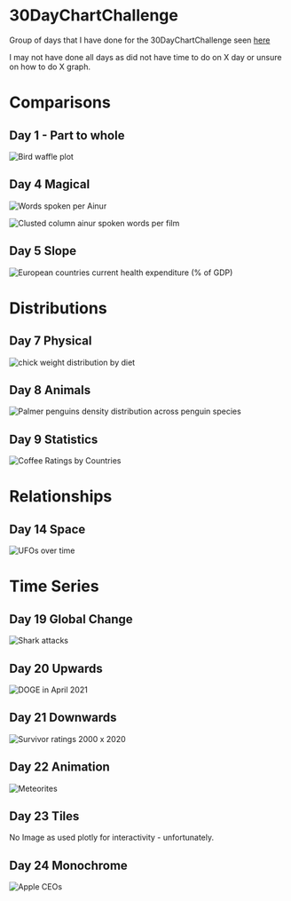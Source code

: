 # 30DayChartChallenge

Group of days that I have done for the 30DayChartChallenge seen [here](https://github.com/Z3tt/30DayChartChallenge_Collection2021)

I may not have done all days as did not have time to do on X day or unsure on how to do X graph. 

# Comparisons
## Day 1 - Part to whole

![Bird waffle plot](https://github.com/jezzaayt/30DayChartChallenge/blob/main/2021/day%201/Bird_waffle_plot.png)

## Day 4 Magical

![Words spoken per Ainur](https://raw.githubusercontent.com/jezzaayt/30DayChartChallenge/main/2021/Day%204/words%20spoken%20per%20film%20per%20ainur.png)


![Clusted column ainur spoken words per film](https://github.com/jezzaayt/30DayChartChallenge/blob/main/2021/Day%204/clustercolumn%20Ainurs.png)

## Day 5 Slope


![European countries current health expenditure (% of GDP)](https://raw.githubusercontent.com/jezzaayt/30DayChartChallenge/main/2021/day%205/European%20Countries.png)


# Distributions 
## Day 7 Physical

![chick weight distribution by diet](https://raw.githubusercontent.com/jezzaayt/30DayChartChallenge/main/2021/day%207/Order%20Chicks%20by%20heaviest.png)


## Day 8 Animals

![Palmer penguins density distribution across penguin species](https://raw.githubusercontent.com/jezzaayt/30DayChartChallenge/main/2021/2021/day%208/Palmer%20Penguins.png)

## Day 9 Statistics 
![Coffee Ratings by Countries](https://github.com/jezzaayt/30DayChartChallenge/blob/main/2021/day%209/coffee_country.png)

# Relationships

## Day 14 Space
![UFOs over time](https://github.com/jezzaayt/30DayChartChallenge/blob/main/2021/day%2014/UFO%20over%20time%20spike.png)


# Time Series 
## Day 19 Global Change
![Shark attacks](https://github.com/jezzaayt/30DayChartChallenge/blob/main/2021/day%2019/shark_attacks_top_5_countries.png)

## Day 20 Upwards 

![DOGE in April 2021](https://github.com/jezzaayt/30DayChartChallenge/blob/main/2021/day%2020/doge_april_2021.png)


## Day 21 Downwards
![Survivor ratings 2000 x 2020](https://github.com/jezzaayt/30DayChartChallenge/blob/main/2021/day%2021/survivor.png)


## Day 22 Animation 
![Meteorites](https://github.com/jezzaayt/30DayChartChallenge/blob/main/2021/day%2022/meteorites.gif)

## Day 23 Tiles

No Image as used plotly for interactivity - unfortunately. 

## Day 24 Monochrome 

![Apple CEOs](https://github.com/jezzaayt/30DayChartChallenge/blob/main/2021/day%2024/appleceos.png)
